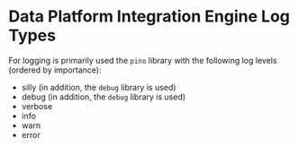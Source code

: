 # Data Platform Integration Engine Log Types

For logging is primarily used the `pino` library with the following log levels (ordered by importance):

- silly (in addition, the `debug` library is used)
- debug (in addition, the `debug` library is used)
- verbose
- info
- warn
- error
